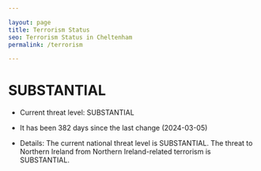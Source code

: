 ```yaml
---

layout: page
title: Terrorism Status
seo: Terrorism Status in Cheltenham
permalink: /terrorism

---
```


<!-- threat_marker starts -->
<h1>SUBSTANTIAL</h1>
<div class="SUBSTANTIAL">

- Current threat level: SUBSTANTIAL

- It has been 382 days since the last change (2024-03-05)

- Details: The current national threat level is SUBSTANTIAL. The threat to Northern Ireland from Northern Ireland-related terrorism is SUBSTANTIAL.

</div>

<!-- threat_marker ends -->
